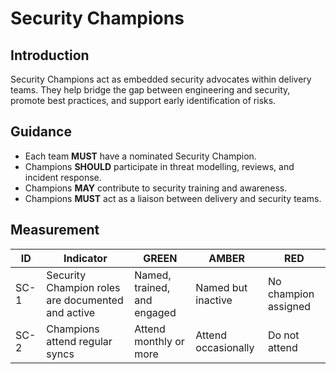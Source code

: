 # Security Champions

## Introduction

Security Champions act as embedded security advocates within delivery teams. They help bridge the gap between engineering and security, promote best practices, and support early identification of risks.

## Guidance

- Each team **MUST** have a nominated Security Champion.
- Champions **SHOULD** participate in threat modelling, reviews, and incident response.
- Champions **MAY** contribute to security training and awareness.
- Champions **MUST** act as a liaison between delivery and security teams.

## Measurement

| ID   | Indicator                                         | GREEN                       | AMBER               | RED                  |
| ---- | ------------------------------------------------- | --------------------------- | ------------------- | -------------------- |
| SC-1 | Security Champion roles are documented and active | Named, trained, and engaged | Named but inactive  | No champion assigned |
| SC-2 | Champions attend regular syncs                    | Attend monthly or more      | Attend occasionally | Do not attend        |
